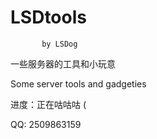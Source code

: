 # LSDtools
           by LSDog

一些服务器的工具和小玩意

Some server tools and gadgeties

进度：正在咕咕咕 (

QQ: 2509863159
